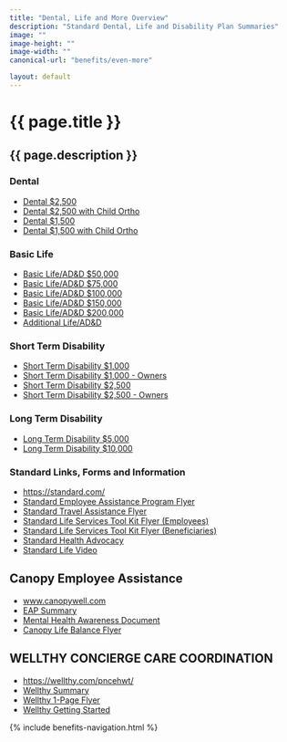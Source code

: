 ```yaml
---
title: "Dental, Life and More Overview"
description: "Standard Dental, Life and Disability Plan Summaries"
image: ""
image-height: ""
image-width: ""
canonical-url: "benefits/even-more"

layout: default
---
```

  <div class="banner">
    <div class="color-overlay"></div>
  </div>
  <div class="container main-body">
    <div class="row">
      <div class="col-10">
        <h1>{{ page.title }}</h1>
        <h2>{{ page.description }}</h2>
        <h3>Dental</h3>
        <ul>
          <li>
            <a
                href="/assets/documents/2024/more/dental/PNCE2024Dental2500.pdf">Dental $2,500</a>
          </li>
          <li>
            <a
                href="/assets/documents/2024/more/dental/PNCE2024Dental2500with1500childortho.pdf">Dental $2,500 with Child Ortho</a>
          </li>
          <li>
            <a
                href="/assets/documents/2024/more/dental/PNCE2024Dental1500.pdf">Dental $1,500</a>
          </li>
          <li>
            <a href="/assets/documents/2024/more/dental/PNCE2024Dental1500withchild1500ortho.pdf">Dental $1,500 with Child Ortho</a>
          </li>
        </ul>
        <h3>Basic Life</h3>
        <ul>
          <li>
            <a
                href="/assets/documents/2024/more/basiclife/PNCE2024BasicLife-50k.pdf">Basic
                Life/AD&amp;D $50,000</a>
          </li>
          <li>
            <a
                href="/assets/documents/2024/more/basiclife/PNCE2024BasicLife-75k.pdf">Basic
                Life/AD&amp;D $75,000</a>
          </li>
          <li>
            <a
                href="/assets/documents/2024/more/basiclife/PNCE2024BasicLife-100k.pdf">Basic
                Life/AD&amp;D $100,000</a>
          </li>
          <li>
            <a
                href="/assets/documents/2024/more/basiclife/PNCE2024BasicLife-150k.pdf">Basic
                Life/AD&amp;D $150,000</a>
          </li>
          <li>
            <a
                href="/assets/documents/2024/more/basiclife/PNCE2024BasicLife-200k.pdf">Basic
                Life/AD&amp;D $200,000</a>
          </li>
          <li>
            <a
                href="/assets/documents/2023/medical/evenmore/PNCE-2023VoluntaryLife.pdf">Additional
                Life/AD&amp;D</a>
          </li>
        </ul>
        <h3>Short Term Disability</h3>
        <ul>
          <li>
            <a
                href="/assets/documents/2024/more/STD/PNCE2024STD-B-1k.pdf">Short
                Term Disability $1,000</a>
          </li>
          <li>
            <a
                href="/assets/documents/2024/more/STD/PNCE2024STD-B-1kOwner.pdf">Short
                Term Disability $1,000 - Owners</a>
          </li>
          <li>
            <a
                href="/assets/documents/2024/more/STD/PNCE2024STD-C-2500.pdf">Short
                Term Disability $2,500</a>
          </li>
          <li>
            <a
                href="/assets/documents/2024/more/STD/PNCE2024STD-C-2500owner.pdf">Short
                Term Disability $2,500 - Owners</a>
          </li>
        </ul>
        <h3>Long Term Disability</h3>
        <ul>
          <li>
            <a
                href="/assets/documents/2024/more/LTD/PNCE2024LTD-5k.pdf">Long Term Disability $5,000</a>
          </li>
          <li>
            <a
                href="/assets/documents/2024/more/LTD/PNCE2024LTD-10k.pdf">Long Term Disability $10,000</a>
          </li>
        </ul>
        <h3>Standard Links, Forms and Information</h3>
        <ul>
          <li>
            <a href="https://standard.com/" target="_blank">https://standard.com/</a>
          </li>
          <li>
            <a
                href="/assets/documents/2024/more/StandardEAP.pdf">Standard Employee Assistance Program Flyer</a>
          </li>
          <li>
            <a
                href="/assets/documents/2024/more/TravelAssistance.pdf">Standard Travel Assistance Flyer</a>
          </li>
          <li>
            <a
                href="/assets/documents/2024/more/LifeServicesToolkitEmployees.pdf">Standard Life Services Tool Kit Flyer (Employees)</a>
          </li>
                    <li>
            <a
                href="/assets/documents/2024/more/LifeServicesToolkitBeneficiaries.pdf">Standard Life Services Tool Kit Flyer (Beneficiaries)</a>
          </li>
          <li>
            <a
                href="/assets/documents/2024/more/HealthAdvocacy.pdf">Standard Health Advocacy</a>
          </li>
          <li>
            <a href="https://players.brightcove.net/1079186452001/41lsPukaRe_default/index.html?videoId=4783478886001" data-type="iframe" class="lightbox">Standard Life Video</a>
          </li>
        </ul>
        <h2>Canopy Employee Assistance</h2>
        <ul>
          <li><a href="http://www.canopywell.com/" target="_blank">www.canopywell.com</a></li>
          <li><a href="/assets/documents/2024/medical/evenmore/2024CanopyEAPSummary.pdf">EAP Summary</a></li>
          <li><a href="/assets/documents/2024/medical/evenmore/2024CanopyMentalHealthAwareness.pdf">Mental Health Awareness Document</a></li>
          <li><a href="/assets/documents/2024/medical/evenmore/2024CanopyLifeBalanceFlyer.pdf">Canopy Life Balance Flyer</a></li>
        </ul>
        <h2>WELLTHY CONCIERGE CARE COORDINATION</h2>
        <ul>
          <li>
            <a href="https://wellthy.com/pncehwt/" target="_blank">https://wellthy.com/pncehwt/</a>
          </li>
          <li>
            <a
                href="/assets/documents/2023/medical/evenmore/2023-WellthyBenefitSummary.pdf">Wellthy
                Summary</a>
          </li>
          <li>
            <a
                href="/assets/documents/2023/medical/evenmore/2023-Wellthy1-page flyer.pdf">Wellthy 1-Page Flyer</a>
          </li>
          <li>
            <a
                href="/assets/documents/2023/medical/evenmore/2023-WellthyGettingStarted.pdf">Wellthy Getting Started</a>
          </li>
        </ul>
      </div>
      <div class="col-2">
        {% include benefits-navigation.html %}
      </div>
    </div>
  </div>
  <script src="/assets/javascript/tobii.min.js"></script>
  <script type="text/javascript">
    const tobii = new Tobii()
  </script>
